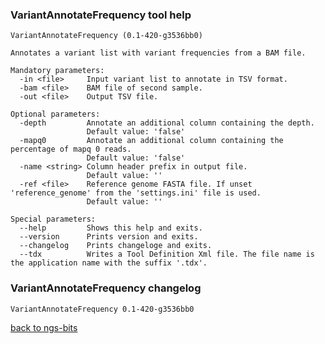 ### VariantAnnotateFrequency tool help
	VariantAnnotateFrequency (0.1-420-g3536bb0)
	
	Annotates a variant list with variant frequencies from a BAM file.
	
	Mandatory parameters:
	  -in <file>     Input variant list to annotate in TSV format.
	  -bam <file>    BAM file of second sample.
	  -out <file>    Output TSV file.
	
	Optional parameters:
	  -depth         Annotate an additional column containing the depth.
	                 Default value: 'false'
	  -mapq0         Annotate an additional column containing the percentage of mapq 0 reads.
	                 Default value: 'false'
	  -name <string> Column header prefix in output file.
	                 Default value: ''
	  -ref <file>    Reference genome FASTA file. If unset 'reference_genome' from the 'settings.ini' file is used.
	                 Default value: ''
	
	Special parameters:
	  --help         Shows this help and exits.
	  --version      Prints version and exits.
	  --changelog    Prints changeloge and exits.
	  --tdx          Writes a Tool Definition Xml file. The file name is the application name with the suffix '.tdx'.
	
### VariantAnnotateFrequency changelog
	VariantAnnotateFrequency 0.1-420-g3536bb0
	
[back to ngs-bits](https://github.com/imgag/ngs-bits)